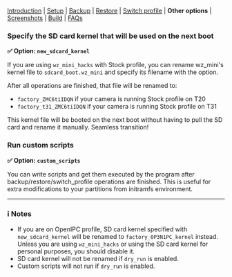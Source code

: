 [Introduction](README.md) | [Setup](README_setup.md) | [Backup](README_backup.md) | [Restore](README_restore.md) | [Switch profile](README_switch_profile.md) | **Other options** | [Screenshots](README_screenshots.md) | [Build](README_build.md) | [FAQs](README_FAQs.md)



### Specify the SD card kernel that will be used on the next boot

**✅ Option: `new_sdcard_kernel`**

If you are using `wz_mini_hacks` with Stock profile, you can rename wz_mini's kernel file to `sdcard_boot.wz_mini` and specify its filename with the option.

After all operations are finished, that file will be renamed to:

- `factory_ZMC6tiIDQN` if your camera is running Stock profile on T20
- `factory_t31_ZMC6tiIDQN` if your camera is running Stock profile on T31

This kernel file will be booted on the next boot without having to pull the SD card and rename it manually. Seamless transition!

### Run custom scripts

**✅ Option: `custom_scripts`**

You can write scripts and get them executed by the program after backup/restore/switch_profile operations are finished. This is useful for extra modifications to your partitions from initramfs environment.

-----

### ℹ️ Notes
- If you are on OpenIPC profile, SD card kernel specified with `new_sdcard_kernel` will be renamed to `factory_0P3N1PC_kernel` instead. Unless you are using `wz_mini_hacks` or using the SD card kernel for personal purposes, you should disable it.
- SD card kernel will not be renamed if `dry_run` is enabled.
- Custom scripts will not run if `dry_run` is enabled.
